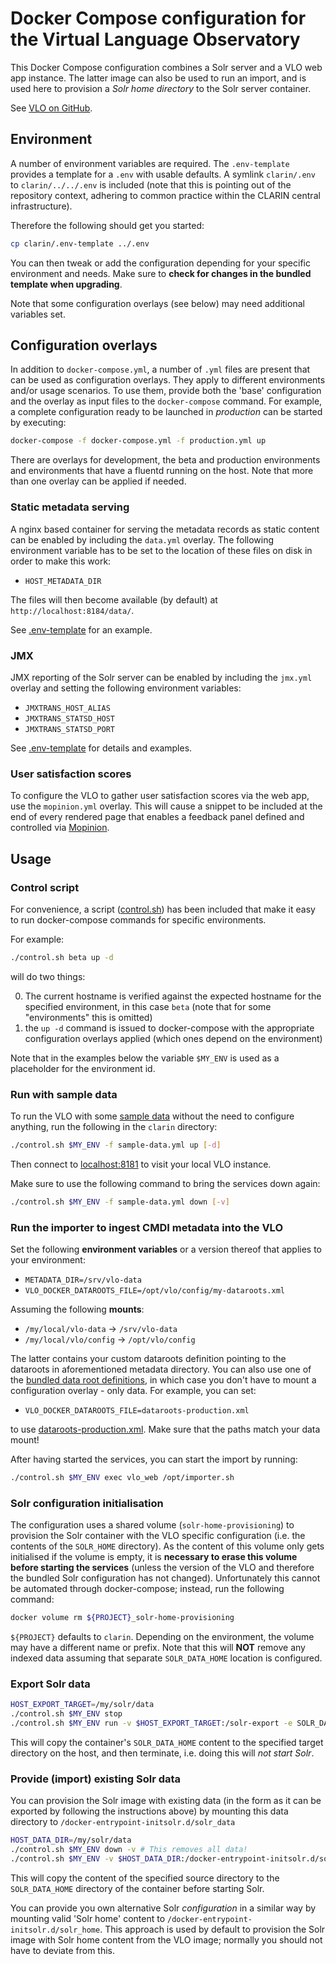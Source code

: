 # Docker Compose configuration for the Virtual Language Observatory

This Docker Compose configuration combines a Solr server and a VLO web app instance. The 
latter image can also be used to run an import, and is used here to provision a *Solr home
directory* to the Solr server container.

See [VLO on GitHub](https://github.com/clarin-eric/VLO).

## Environment

A number of environment variables are required. The `.env-template` provides a template
for a `.env` with usable defaults. A symlink `clarin/.env` to `clarin/../../.env` 
is included (note that this is pointing out of the repository context, adhering to common
practice within the CLARIN central infrastructure). 

Therefore the following should get you started:

```sh
cp clarin/.env-template ../.env
```

You can then tweak or add the configuration depending for your specific environment and
needs. Make sure to **check for changes in the bundled template when upgrading**.

Note that some configuration overlays (see below) may need additional variables set.

## Configuration overlays

In addition to `docker-compose.yml`, a number of `.yml` files are present that can be
used as configuration overlays. They apply to different environments and/or usage
scenarios. To use them, provide both the 'base' configuration and the overlay as input
files to the `docker-compose` command. For example, a complete configuration ready to be
launched in _production_ can be started by executing:

```sh
docker-compose -f docker-compose.yml -f production.yml up
```

There are overlays for development, the beta and production environments and
environments that have a fluentd running on the host. Note that more than one overlay can
be applied if needed.

### Static metadata serving

A nginx based container for serving the metadata records as static content can be enabled
by including the `data.yml` overlay. The following environment variable has to be set
to the location of these files on disk in order to make this work:

* `HOST_METADATA_DIR`

The files will then become available (by default) at `http://localhost:8184/data/`.

See [.env-template](clarin/.env-template) for an example.

### JMX

JMX reporting of the Solr server can be enabled by including the `jmx.yml` overlay and
setting the following environment variables: 

* `JMXTRANS_HOST_ALIAS`
* `JMXTRANS_STATSD_HOST`
* `JMXTRANS_STATSD_PORT`

See [.env-template](clarin/.env-template) for details and examples.

### User satisfaction scores

To configure the VLO to gather user satisfaction scores via the web app, use the
`mopinion.yml` overlay. This will cause a snippet to be included at the end of every
rendered page that enables a feedback panel defined and controlled via 
[Mopinion](https://app.mopinion.com).

## Usage

### Control script

For convenience, a script ([control.sh](./control.sh)) has been included that make it easy
to run  docker-compose commands for specific environments. 

For example:

```sh
./control.sh beta up -d
```

will do two things:

0. The current hostname is verified against the expected hostname for the specified 
environment, in this case `beta` (note that for some "environments" this is omitted)
0. the `up -d` command is issued to docker-compose with the appropriate configuration
overlays applied (which ones depend on the environment)

Note that in the examples below the variable `$MY_ENV` is used as a placeholder for the
environment id.

### Run with sample data

To run the VLO with some [sample data](https://gitlab.com/CLARIN-ERIC/docker-vlo-sample-data)
without the need to configure anything, run the following in the `clarin` directory:

```sh
./control.sh $MY_ENV -f sample-data.yml up [-d]
```

Then connect to [localhost:8181](http://localhost:8181) to visit your local VLO instance.

Make sure to use the following command to bring the services down again:

```sh
./control.sh $MY_ENV -f sample-data.yml down [-v]
```

### Run the importer to ingest CMDI metadata into the VLO

Set the following **environment variables** or a version thereof that applies to your
environment:

- `METADATA_DIR=/srv/vlo-data`
- `VLO_DOCKER_DATAROOTS_FILE=/opt/vlo/config/my-dataroots.xml`

Assuming the following **mounts**:
- `/my/local/vlo-data` -> `/srv/vlo-data`
- `/my/local/vlo/config` -> `/opt/vlo/config`

The latter contains your custom dataroots definition pointing to the dataroots in 
aforementioned metadata directory. You can also use one of the [bundled data root
definitions](https://github.com/clarin-eric/VLO/tree/master/vlo-commons/src/main/resources),
in which case you don't have to mount a configuration overlay - only data. For example,
you can set:

- `VLO_DOCKER_DATAROOTS_FILE=dataroots-production.xml`

to use
[dataroots-production.xml](https://github.com/clarin-eric/VLO/blob/master/vlo-commons/src/main/resources/dataroots-production.xml).
Make sure that the paths match your data mount!

After having started the services, you can start the import by running:

```sh
./control.sh $MY_ENV exec vlo_web /opt/importer.sh
```

### Solr configuration initialisation

The configuration uses a shared volume (`solr-home-provisioning`) to provision the Solr
container with the VLO specific configuration (i.e. the contents of the `SOLR_HOME`
directory). As the content of this volume only gets initialised if the volume is empty,
it is **necessary to erase this volume before starting the services** (unless the version
of the VLO and therefore the bundled Solr configuration has not changed). Unfortunately
this cannot be automated through docker-compose; instead, run the following command:

```sh
docker volume rm ${PROJECT}_solr-home-provisioning
```

`${PROJECT}` defaults to `clarin`.
Depending on the environment, the volume may have a different name or prefix. 
Note that this will **NOT** remove any indexed data assuming that separate `SOLR_DATA_HOME`
location is configured.

### Export Solr data

```sh
HOST_EXPORT_TARGET=/my/solr/data
./control.sh $MY_ENV stop
./control.sh $MY_ENV run -v $HOST_EXPORT_TARGET:/solr-export -e SOLR_DATA_EXPORT_TARGET=/solr-export vlo_solr
```

This will copy the container's `SOLR_DATA_HOME` content to the specified target directory
on the host, and then terminate, i.e. doing this will *not start Solr*.

### Provide (import) existing Solr data

You can provision the Solr image with existing data (in the form as it can be exported
by following the instructions above) by mounting this data directory to
`/docker-entrypoint-initsolr.d/solr_data` 

```sh
HOST_DATA_DIR=/my/solr/data
./control.sh $MY_ENV down -v # This removes all data!
./control.sh $MY_ENV -v $HOST_DATA_DIR:/docker-entrypoint-initsolr.d/solr_data vlo_solr
```

This will copy the content of the specified source directory to the `SOLR_DATA_HOME`
directory of the container before starting Solr.

You can provide you own alternative Solr _configuration_ in a similar way by mounting
valid 'Solr home' content to `/docker-entrypoint-initsolr.d/solr_home`. This approach is
used by default to provision the Solr image with Solr home content from the VLO image;
normally you should not have to deviate from this.
